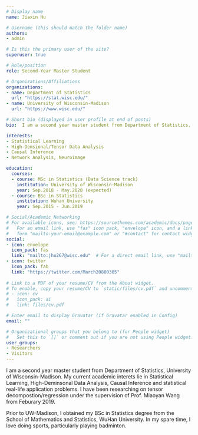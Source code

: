 ```yaml
---
# Display name
name: Jiaxin Hu

# Username (this should match the folder name)
authors:
- admin

# Is this the primary user of the site?
superuser: true

# Role/position
role: Second-Year Master Student

# Organizations/Affiliations
organizations:
- name: Department of Statistics
  url: "https://stat.wisc.edu/"
- name: University of Wisconsin-Madison
  url: "https://www.wisc.edu/"

# Short bio (displayed in user profile at end of posts)
bio:  I am a second year master student from Department of Statistics, University of Wisconsin-Madison. My current academic interets lie in Statistical Learning, High-Deminsonal Data Analysis, Causal Inference and statistical real-life applications. I have been researching on tensor decompostion/regression under the supervision of Prof. Miaoyan Wang from Feburary 2019. Prior to UW-Madison, I obtained my BSc in Statistics degree from the School of Mathematics and Statistics, WuHan University. In my spare time, I love doing sports, particularly playing badminton. 

interests:
- Statistical Learning
- High-Demsional/Tensor Data Analysis
- Causal Inference
- Network Analysis, Neuroimage

education:
  courses:
  - course: MSc in Statistics (Data Science track)
    institution: University of Wisconsin-Madison
    year: Sep.2018 - May.2020 (expected)
  - course: BSc in Statistics
    institution: Wuhan University
    year: Sep.2015 - Jun.2019

# Social/Academic Networking
# For available icons, see: https://sourcethemes.com/academic/docs/page-builder/#icons
#   For an email link, use "fas" icon pack, "envelope" icon, and a link in the
#   form "mailto:your-email@example.com" or "#contact" for contact widget.
social:
- icon: envelope
  icon_pack: fas
  link: "mailto:jhu267@wisc.edu"  # For a direct email link, use "mailto:test@example.org".
- icon: twitter
  icon_pack: fab
  link: "https://twitter.com/March20800305"
  
# Link to a PDF of your resume/CV from the About widget.
# To enable, copy your resume/CV to `static/files/cv.pdf` and uncomment the lines below.
# - icon: cv
#   icon_pack: ai
#   link: files/cv.pdf

# Enter email to display Gravatar (if Gravatar enabled in Config)
email: ""

# Organizational groups that you belong to (for People widget)
#   Set this to `[]` or comment out if you are not using People widget.
user_groups:
- Researchers
- Visitors
---
```


I am a second year master student from Department of Statistics, University of Wisconsin-Madison. My current academic interets lie in Statistical Learning, High-Deminsonal Data Analysis, Causal Inference and statistical real-life application problems. I have been researching on tensor decompostion/regression under the supervision of Prof. Miaoyan Wang from Feburary 2019.

Prior to UW-Madison, I obtained my BSc in Statistics degree from the School of Mathematics and Statistics, WuHan University. In my spare time, I love doing sports, particularly playing badminton. 
